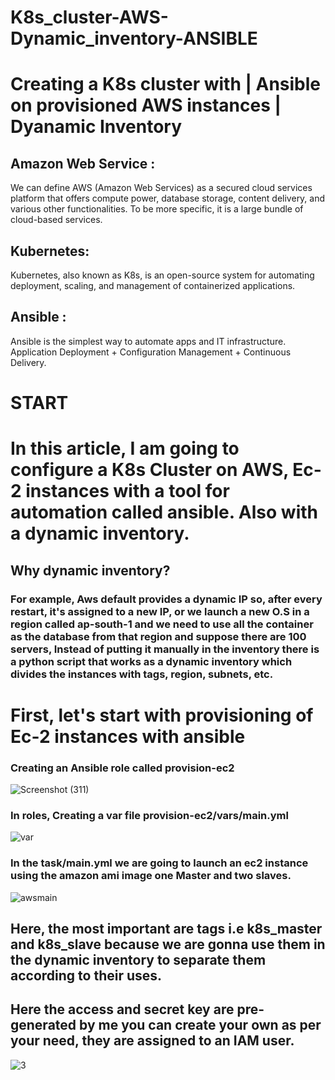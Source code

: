 # K8s_cluster-AWS-Dynamic_inventory-ANSIBLE
# Creating a K8s cluster with | Ansible on provisioned AWS instances | Dyanamic Inventory


## Amazon Web Service :
We can define AWS (Amazon Web Services) as a secured cloud services platform that offers compute power, database storage, content delivery, and various other functionalities. To be more specific, it is a large bundle of cloud-based services.

## Kubernetes:
Kubernetes, also known as K8s, is an open-source system for automating deployment, scaling, and management of containerized applications.

## Ansible :
Ansible is the simplest way to automate apps and IT infrastructure. Application Deployment + Configuration Management + Continuous Delivery.

# START
# In this article, I am going to configure a K8s Cluster on AWS, Ec-2 instances with a tool for automation called ansible. Also with a dynamic inventory.

## Why dynamic inventory?
### For example, Aws default provides a dynamic IP so, after every restart, it's assigned to a new IP, or we launch a new O.S in a region called ap-south-1 and we need to use all the container as the database from that region and suppose there are 100 servers, Instead of putting it manually in the inventory there is a python script that works as a dynamic inventory which divides the instances with tags, region, subnets, etc.

# __First, let's start with provisioning of Ec-2 instances with ansible__
### Creating an Ansible role called provision-ec2

![Screenshot (311)](https://user-images.githubusercontent.com/64534620/107312833-2ec74b80-6a46-11eb-83c9-ec1f705aa10e.png)

### In roles, Creating a var file provision-ec2/vars/main.yml

![var](https://user-images.githubusercontent.com/64534620/107312952-7057f680-6a46-11eb-8aa6-a958c657fb3d.PNG)

### In the task/main.yml we are going to launch an ec2 instance using the amazon ami image one Master and two slaves.

![awsmain](https://user-images.githubusercontent.com/64534620/107313020-97162d00-6a46-11eb-9a69-0fb79118aa8a.PNG)


## Here, the most important are tags i.e k8s_master and k8s_slave because we are gonna use them in the dynamic inventory to separate them according to their uses.
## Here the access and secret key are pre-generated by me you can create your own as per your need, they are assigned to an IAM user.

![3](https://user-images.githubusercontent.com/64534620/107313205-ecead500-6a46-11eb-8b5a-673f9947cb99.png)









